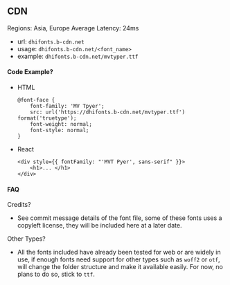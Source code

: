 CDN
---

Regions: Asia, Europe
Average Latency: 24ms

- url: `dhifonts.b-cdn.net`
- usage: `dhifonts.b-cdn.net/<font_name>`
- example: `dhifonts.b-cdn.net/mvtyper.ttf`

#### Code Example?
- HTML
  ```
  @font-face {
      font-family: 'MV Tpyer';
      src: url('https://dhifonts.b-cdn.net/mvtyper.ttf') format('truetype');
      font-weight: normal;
      font-style: normal;
  }
  ```

- React
  ```
  <div style={{ fontFamily: "'MVT Pyer', sans-serif" }}>
      <h1>... </h1>
  </div>
  ```

#### FAQ
Credits?
- See commit message details of the font file, some of these fonts uses a copyleft license, they will be included here at a later date.

Other Types?
- All the fonts included have already been tested for web or are widely in use, if enough fonts need support for other types such as `woff2` or `otf`, 
will change the folder structure and make it available easily. For now, no plans to do so, stick to `ttf`.
